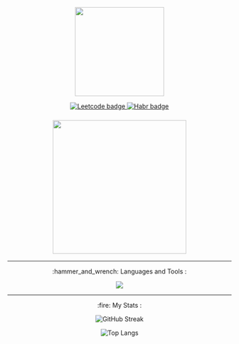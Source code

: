 <div id="header" align="center">
  <p align="center"><img src="https://media.giphy.com/media/qgQUggAC3Pfv687qPC/giphy.gif" width="200"/></p>
  <div id="badges" align="center">
      <a href="https://leetcode.com/DmitryGit/">
        <img src="https://img.shields.io/badge/Leetcode-ffad33?logo=leetcode&logoColor=white&style=for-the-badge" alt="Leetcode badge"/>
      </a>
     <a href="https://career.habr.com/dmitrygit">
        <img src="https://img.shields.io/badge/Habr-6274bc?logo=habr&logoColor=white&style=for-the-badge" alt="Habr badge"/>
      </a>
  </div>
  <div align="center">
    <img src="https://komarev.com/ghpvc/?username=DmitryGityuk&style=flat-square&color=blue" alt=""/>
  </div>
  <h3 align="center">
<img src="https://camo.githubusercontent.com/5ead05d08517ddb545b55a19a8039111d59fbb280bb53ec84728aa1cad542d95/68747470733a2f2f726561646d652d747970696e672d7376672e6865726f6b756170702e636f6d2f3f6c696e65733d57656c636f6d652b746f2b6d792b4769744875622b70726f66696c65212663656e7465723d747275652677696474683d333830266865696768743d3435" width="300px"/></h3>
</div>
  
  ***
<p align="center">:hammer_and_wrench: Languages and Tools :</p>
<p align="center">
  <a href="https://skillicons.dev">
    <img src="https://skillicons.dev/icons?i=css,html,github,git,idea,vscode,java,spring,hibernate,mysql,postgres,aws,bootstrap,docker,postman" />
  </a>
</p>

  ***
 <p align="center"> :fire: My Stats :  </p>

<div align="center">
  
  ![GitHub Streak](http://github-readme-streak-stats.herokuapp.com?user=DmitryGityuk&theme=dracula&hide_border=true&background=0D1117)

  ![Top Langs](https://github-readme-stats.vercel.app/api/top-langs/?username=DmitryGityuk&layout=compact&theme=dracula&hide_border=true)
</div>

<!-- <div align="center">
  
![github contribution grid snake animation](https://raw.githubusercontent.com/DmitryGityuk/DmitryGityuk/output/github-contribution-grid-snake.svg)
  
  </div> -->
